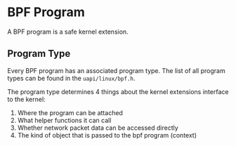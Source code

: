 # BPF Program
A BPF program is a safe kernel extension.

## Program Type
Every BPF program has an associated program type.
The list of all program types can be found in the `uapi/linux/bpf.h`.

The program type determines 4 things about the kernel extensions interface to the kernel:

1. Where the program can be attached
2. What helper functions it can call
3. Whether network packet data can be accessed directly
4. The kind of object that is passed to the bpf program (context)
